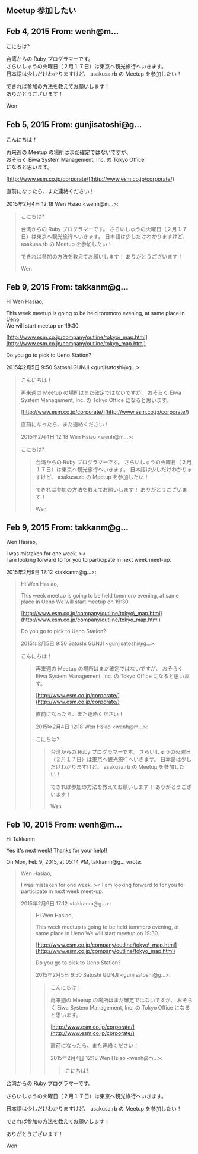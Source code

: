 ## Meetup 参加したい

## Feb 4, 2015 From: wenh@m...

こにちは?

台湾からの Ruby プログラマーです。  
さらいしゅうの火曜日（２月１７日）は東京へ観光旅行へいきます。  
日本語は少しだけわかりますけど、 asakusa.rb の Meetup を参加したい！

できれば参加の方法を教えてお願いします！  
ありがとうございます！

Wen

## Feb 5, 2015 From: gunjisatoshi@g...

こんにちは！

再来週の Meetup の場所はまだ確定ではないですが、  
おそらく Eiwa System Management, Inc. の Tokyo Office  
になると思います。

[http://www.esm.co.jp/corporate/](http://www.esm.co.jp/corporate/)

直前になったら、また連絡ください！

2015年2月4日 12:18 Wen Hsiao \<wenh@m...\>:

> こにちは?
> 
> 台湾からの Ruby プログラマーです。 さらいしゅうの火曜日（２月１７日）は東京へ観光旅行へいきます。 日本語は少しだけわかりますけど、 asakusa.rb の Meetup を参加したい！
> 
> できれば参加の方法を教えてお願いします！ ありがとうございます！
> 
> Wen
## Feb 9, 2015 From: takkanm@g...

Hi Wen Hasiao,

This week meetup is going to be held tommoro evening, at same place in Ueno  
We will start meetup on 19:30.

[http://www.esm.co.jp/company/outline/tokyo\_map.html](http://www.esm.co.jp/company/outline/tokyo_map.html)

Do you go to pick to Ueno Station?

2015年2月5日 9:50 Satoshi GUNJI \<gunjisatoshi@g...\>:

> こんにちは！
> 
> 再来週の Meetup の場所はまだ確定ではないですが、 おそらく Eiwa System Management, Inc. の Tokyo Office になると思います。
> 
> [http://www.esm.co.jp/corporate/](http://www.esm.co.jp/corporate/)
> 
> 直前になったら、また連絡ください！
> 
> 2015年2月4日 12:18 Wen Hsiao \<wenh@m...\>:
> 
> こにちは?
> 
> > 台湾からの Ruby プログラマーです。 さらいしゅうの火曜日（２月１７日）は東京へ観光旅行へいきます。 日本語は少しだけわかりますけど、 asakusa.rb の Meetup を参加したい！
> > 
> > できれば参加の方法を教えてお願いします！ ありがとうございます！
> > 
> > Wen
## Feb 9, 2015 From: takkanm@g...

Wen Hasiao,

I was mistaken for one week. \>\<  
I am looking forward to for you to participate in next week meet-up.

2015年2月9日 17:12 \<takkanm@g...\>:

> Hi Wen Hasiao,
> 
> This week meetup is going to be held tommoro evening, at same place in Ueno We will start meetup on 19:30.
> 
> [http://www.esm.co.jp/company/outline/tokyo\_map.html](http://www.esm.co.jp/company/outline/tokyo_map.html)
> 
> Do you go to pick to Ueno Station?
> 
> 2015年2月5日 9:50 Satoshi GUNJI \<gunjisatoshi@g...\>:
> 
> こんにちは！
> 
> > 再来週の Meetup の場所はまだ確定ではないですが、 おそらく Eiwa System Management, Inc. の Tokyo Office になると思います。
> > 
> > [http://www.esm.co.jp/corporate/](http://www.esm.co.jp/corporate/)
> > 
> > 直前になったら、また連絡ください！
> > 
> > 2015年2月4日 12:18 Wen Hsiao \<wenh@m...\>:
> > 
> > こにちは?
> > 
> > > 台湾からの Ruby プログラマーです。 さらいしゅうの火曜日（２月１７日）は東京へ観光旅行へいきます。 日本語は少しだけわかりますけど、 asakusa.rb の Meetup を参加したい！
> > > 
> > > できれば参加の方法を教えてお願いします！ ありがとうございます！
> > > 
> > > Wen
## Feb 10, 2015 From: wenh@m...

Hi Takkanm

Yes it's next week! Thanks for your help!!

On Mon, Feb 9, 2015, at 05:14 PM, takkanm@g... wrote:

> Wen Hasiao,
> 
> I was mistaken for one week. \>\< I am looking forward to for you to participate in next week meet-up.
> 
> 2015年2月9日 17:12 \<takkanm@g...\>:
> 
> > Hi Wen Hasiao,
> > 
> > This week meetup is going to be held tommoro evening, at same place in Ueno We will start meetup on 19:30.
> > 
> > [http://www.esm.co.jp/company/outline/tokyo\_map.html](http://www.esm.co.jp/company/outline/tokyo_map.html)
> > 
> > Do you go to pick to Ueno Station?
> > 
> > 2015年2月5日 9:50 Satoshi GUNJI \<gunjisatoshi@g...\>:
> > 
> > > こんにちは！
> > > 
> > > 再来週の Meetup の場所はまだ確定ではないですが、 おそらく Eiwa System Management, Inc. の Tokyo Office になると思います。
> > > 
> > > [http://www.esm.co.jp/corporate/](http://www.esm.co.jp/corporate/)
> > > 
> > > 直前になったら、また連絡ください！
> > > 
> > > 2015年2月4日 12:18 Wen Hsiao \<wenh@m...\>:
> > > 
> > > > こにちは?

台湾からの Ruby プログラマーです。

> > > >

さらいしゅうの火曜日（２月１７日）は東京へ観光旅行へいきます。

> > > >

日本語は少しだけわかりますけど、 asakusa.rb の Meetup を参加したい！

> > > >

できれば参加の方法を教えてお願いします！

> > > >

ありがとうございます！

> > > >

Wen

> > >
